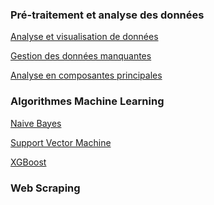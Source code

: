 ### Pré-traitement et analyse des données

<a href=""> Analyse et visualisation de données </a>

<a href=""> Gestion des données manquantes </a>

<a href=""> Analyse en composantes principales </a>

### Algorithmes Machine Learning 

<a href="https://louisjeanpierre.github.io/site/NaiveBayes.md/Naive_Bayes.html">Naive Bayes</a>

<a href="https://louisjeanpierre.github.io/site/SVM/SVM.html">Support Vector Machine</a>

<a href=""> XGBoost </a>

### Web Scraping

